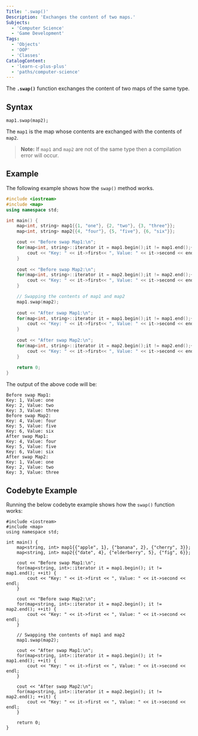 ```yaml
---
Title: '.swap()'
Description: 'Exchanges the content of two maps.'
Subjects:
  - 'Computer Science'
  - 'Game Development'
Tags:
  - 'Objects'
  - 'OOP'
  - 'Classes'
CatalogContent:
  - 'learn-c-plus-plus'
  - 'paths/computer-science'
---
```


The **`.swap()`** function exchanges the content of two maps of the same type.

## Syntax

```pseudo
map1.swap(map2);
```

The `map1` is the map whose contents are exchanged with the contents of `map2`.

> **Note:** If `map1` and `map2` are not of the same type then a compilation error will occur.

## Example

The following example shows how the `swap()` method works.

```cpp
#include <iostream>
#include <map>
using namespace std;

int main() {
    map<int, string> map1{{1, "one"}, {2, "two"}, {3, "three"}};
    map<int, string> map2{{4, "four"}, {5, "five"}, {6, "six"}};

    cout << "Before swap Map1:\n";
    for(map<int, string>::iterator it = map1.begin();it != map1.end();++it) {
        cout << "Key: " << it->first<< ", Value: " << it->second << endl;
    }
    
    cout << "Before swap Map2:\n";
    for(map<int, string>::iterator it = map2.begin();it != map2.end();++it) {
        cout << "Key: " << it->first<< ", Value: " << it->second << endl;
    }

    // Swapping the contents of map1 and map2
    map1.swap(map2);
    
    cout << "After swap Map1:\n";
    for(map<int, string>::iterator it = map1.begin();it != map1.end();++it) {
        cout << "Key: " << it->first<< ", Value: " << it->second << endl;
    }
    
    cout << "After swap Map2:\n";
    for(map<int, string>::iterator it = map2.begin();it != map2.end();++it) {
        cout << "Key: " << it->first<< ", Value: " << it->second << endl;
    }
    
    return 0;
}
```

The output of the above code will be:

```shell
Before swap Map1:
Key: 1, Value: one
Key: 2, Value: two
Key: 3, Value: three
Before swap Map2:
Key: 4, Value: four
Key: 5, Value: five
Key: 6, Value: six
After swap Map1:
Key: 4, Value: four
Key: 5, Value: five
Key: 6, Value: six
After swap Map2:
Key: 1, Value: one
Key: 2, Value: two
Key: 3, Value: three
```

## Codebyte Example

Running the below codebyte example shows how the `swap()` function works:

```codebyte/cpp
#include <iostream>
#include <map>
using namespace std;

int main() {
    map<string, int> map1{{"apple", 1}, {"banana", 2}, {"cherry", 3}};
    map<string, int> map2{{"date", 4}, {"elderberry", 5}, {"fig", 6}};

    cout << "Before swap Map1:\n";
    for(map<string, int>::iterator it = map1.begin(); it != map1.end(); ++it) {
        cout << "Key: " << it->first << ", Value: " << it->second << endl;
    }
    
    cout << "Before swap Map2:\n";
    for(map<string, int>::iterator it = map2.begin(); it != map2.end(); ++it) {
        cout << "Key: " << it->first << ", Value: " << it->second << endl;
    }

    // Swapping the contents of map1 and map2
    map1.swap(map2);
    
    cout << "After swap Map1:\n";
    for(map<string, int>::iterator it = map1.begin(); it != map1.end(); ++it) {
        cout << "Key: " << it->first << ", Value: " << it->second << endl;
    }
    
    cout << "After swap Map2:\n";
    for(map<string, int>::iterator it = map2.begin(); it != map2.end(); ++it) {
        cout << "Key: " << it->first << ", Value: " << it->second << endl;
    }
    
    return 0;
}
```
